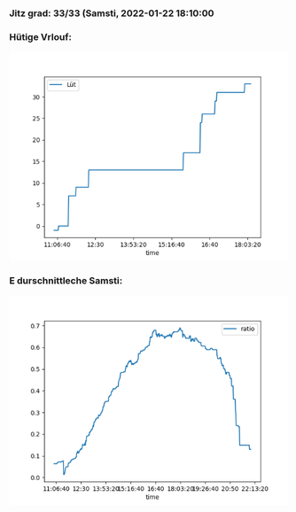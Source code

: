 ### Jitz grad: 33/33 (Samsti, 2022-01-22 18:10:00

### Hütige Vrlouf:
![Graph](Today.png)

### E durschnittleche Samsti:
![Graph](Samsti.png)